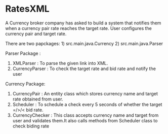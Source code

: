 # RatesXML

A Currency broker company has asked to build a system that notifies them when a currency pair rate reaches the target rate. User configures the currency pair and target rate.

There are two papckages: 1) src.main.java.Currency   2) src.main.java.Parser

Parser Package :
1) XMLParser : To parse the given link into XML.
2) CurrencyParser : To check the target rate and bid rate and notify the user

Currency Package:
1) CurrencyPair : An entity class which stores currency name and target rate obtained from user.
2) Scheduler : To schedule a check every 5 seconds of whether the target =/>/< bid rate.
3) CurrencyChecker : This class accepts currency name and target from user and validates them.It also calls methods from Scheduler class to check biding rate
